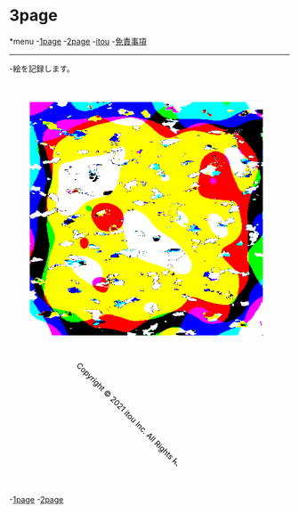 <hedar>
<link rel="stylesheet" href="style.css">
<h1>3page</h1>
*menu
-<a href="https://itou332.github.io/">1page</a>
-<a href="C:\Users\user\Documents\GitHub\itou332a.github.io\index.html">2page</a>
-<a href="http://itou33good.starfree.jp/">itou</a>
-<a href="http://itou33good.starfree.jp/?page_id=234">免責事項</a>
<hr>
</hedar>
<body>
-絵を記録します。

<?xml version="1.0" encoding="UTF-8" standalone="no"?>
<!-- Created with Inkscape (http://www.inkscape.org/) -->

<svg
   width="130.29405mm"
   height="130.29405mm"
   viewBox="0 0 130.29405 130.29405"
   version="1.1"
   id="svg5"
   inkscape:version="1.1 (c68e22c387, 2021-05-23)"
   sodipodi:docname="hilyahoi.svg"
   xmlns:inkscape="http://www.inkscape.org/namespaces/inkscape"
   xmlns:sodipodi="http://sodipodi.sourceforge.net/DTD/sodipodi-0.dtd"
   xmlns="http://www.w3.org/2000/svg"
   xmlns:svg="http://www.w3.org/2000/svg">
  <sodipodi:namedview
     id="namedview7"
     pagecolor="#ffffff"
     bordercolor="#666666"
     borderopacity="1.0"
     inkscape:pageshadow="2"
     inkscape:pageopacity="0.0"
     inkscape:pagecheckerboard="0"
     inkscape:document-units="mm"
     showgrid="false"
     inkscape:zoom="1.9704153"
     inkscape:cx="279.38272"
     inkscape:cy="219.49687"
     inkscape:window-width="1920"
     inkscape:window-height="986"
     inkscape:window-x="-11"
     inkscape:window-y="-11"
     inkscape:window-maximized="1"
     inkscape:current-layer="layer1" />
  <defs
     id="defs2">
    <filter
       style="color-interpolation-filters:sRGB"
       inkscape:label="Chromolitho"
       id="filter20890"
       x="-0.3475204"
       y="-0.3475204"
       width="1.6950408"
       height="1.6950408">
      <feComposite
         in="SourceGraphic"
         in2="SourceGraphic"
         operator="arithmetic"
         k1="1.5"
         k2="1"
         result="composite1"
         id="feComposite20858"
         k3="0"
         k4="0" />
      <feConvolveMatrix
         in="composite1"
         kernelMatrix="0 250 0 250 -1001 250 0 250 0 "
         order="3 3"
         result="convolve1"
         id="feConvolveMatrix20860" />
      <feBlend
         in="convolve1"
         in2="composite1"
         mode="normal"
         result="blend1"
         id="feBlend20862" />
      <feGaussianBlur
         in="blend1"
         stdDeviation="4.006"
         result="blur1"
         id="feGaussianBlur20864" />
      <feTurbulence
         baseFrequency="0.87 0.91"
         numOctaves="5"
         seed="873"
         type="fractalNoise"
         result="turbulence1"
         id="feTurbulence20866" />
      <feColorMatrix
         values="1 0 0 0 0 0 1 0 0 0 0 0 1 0 0 0 0 0 1.2 -0.1 "
         result="colormatrix1"
         id="feColorMatrix20868" />
      <feColorMatrix
         type="saturate"
         values="1"
         result="colormatrix2"
         id="feColorMatrix20870" />
      <feBlend
         in="colormatrix2"
         in2="blur1"
         mode="normal"
         result="blend2"
         id="feBlend20872" />
      <feColorMatrix
         in="blend2"
         type="saturate"
         values="1"
         result="colormatrix3"
         id="feColorMatrix20874" />
      <feComponentTransfer
         in="colormatrix3"
         result="component1"
         id="feComponentTransfer20882">
        <feFuncR
           type="discrete"
           tableValues="0 1 0 1 0"
           id="feFuncR20876" />
        <feFuncG
           type="discrete"
           tableValues="0 1 0 1 0"
           id="feFuncG20878" />
        <feFuncB
           type="discrete"
           tableValues="0 1 0 1 0"
           id="feFuncB20880" />
      </feComponentTransfer>
      <feColorMatrix
         values="1 0 0 0 0 0 1 0 0 0 0 0 1 0 0 -0.2125 -0.7154 -0.0721 1 0 "
         result="colormatrix4"
         id="feColorMatrix20884" />
      <feColorMatrix
         in="component1"
         values="1 0 0 0 0 0 1 0 0 0 0 0 1 0 0 0 0 0 15 0 "
         result="colormatrix5"
         id="feColorMatrix20886" />
      <feComposite
         in2="SourceGraphic"
         operator="in"
         result="fbSourceGraphic"
         id="feComposite20888" />
      <feColorMatrix
         result="fbSourceGraphicAlpha"
         in="fbSourceGraphic"
         values="0 0 0 -1 0 0 0 0 -1 0 0 0 0 -1 0 0 0 0 1 0"
         id="feColorMatrix20914" />
      <feComposite
         in2="fbSourceGraphic"
         id="feComposite20916"
         in="fbSourceGraphic"
         operator="arithmetic"
         k1="1.5"
         k2="1"
         result="composite1"
         k3="0"
         k4="0" />
      <feConvolveMatrix
         id="feConvolveMatrix20918"
         in="composite1"
         kernelMatrix="0 250 0 250 -1001 250 0 250 0 "
         order="3 3"
         result="convolve1" />
      <feBlend
         in2="composite1"
         id="feBlend20920"
         in="convolve1"
         mode="normal"
         result="blend1" />
      <feGaussianBlur
         id="feGaussianBlur20922"
         in="blend1"
         stdDeviation="4.006"
         result="blur1" />
      <feTurbulence
         id="feTurbulence20924"
         baseFrequency="0.87 0.91"
         numOctaves="5"
         seed="873"
         type="fractalNoise"
         result="turbulence1" />
      <feColorMatrix
         id="feColorMatrix20926"
         values="1 0 0 0 0 0 1 0 0 0 0 0 1 0 0 0 0 0 1.2 -0.1 "
         result="colormatrix1" />
      <feColorMatrix
         id="feColorMatrix20928"
         type="saturate"
         values="1"
         result="colormatrix2" />
      <feBlend
         in2="blur1"
         id="feBlend20930"
         in="colormatrix2"
         mode="normal"
         result="blend2" />
      <feColorMatrix
         id="feColorMatrix20932"
         in="blend2"
         type="saturate"
         values="1"
         result="colormatrix3" />
      <feComponentTransfer
         id="feComponentTransfer20934"
         in="colormatrix3"
         result="component1">
        <feFuncR
           id="feFuncR20936"
           type="discrete"
           tableValues="0 1 0 1 0" />
        <feFuncG
           id="feFuncG20938"
           type="discrete"
           tableValues="0 1 0 1 0" />
        <feFuncB
           id="feFuncB20940"
           type="discrete"
           tableValues="0 1 0 1 0" />
      </feComponentTransfer>
      <feColorMatrix
         id="feColorMatrix20942"
         values="1 0 0 0 0 0 1 0 0 0 0 0 1 0 0 -0.2125 -0.7154 -0.0721 1 0 "
         result="colormatrix4" />
      <feColorMatrix
         id="feColorMatrix20944"
         in="component1"
         values="1 0 0 0 0 0 1 0 0 0 0 0 1 0 0 0 0 0 15 0 "
         result="colormatrix5" />
      <feComposite
         in2="fbSourceGraphic"
         id="feComposite20946"
         operator="in"
         result="fbSourceGraphic" />
      <feColorMatrix
         result="fbSourceGraphicAlpha"
         in="fbSourceGraphic"
         values="0 0 0 -1 0 0 0 0 -1 0 0 0 0 -1 0 0 0 0 1 0"
         id="feColorMatrix20970" />
      <feComposite
         in2="fbSourceGraphic"
         id="feComposite20972"
         in="fbSourceGraphic"
         operator="arithmetic"
         k1="1.5"
         k2="1"
         result="composite1"
         k3="0"
         k4="0" />
      <feConvolveMatrix
         id="feConvolveMatrix20974"
         in="composite1"
         kernelMatrix="0 250 0 250 -1001 250 0 250 0 "
         order="3 3"
         result="convolve1" />
      <feBlend
         in2="composite1"
         id="feBlend20976"
         in="convolve1"
         mode="normal"
         result="blend1" />
      <feGaussianBlur
         id="feGaussianBlur20978"
         in="blend1"
         stdDeviation="4.006"
         result="blur1" />
      <feTurbulence
         id="feTurbulence20980"
         baseFrequency="0.87 0.91"
         numOctaves="5"
         seed="873"
         type="fractalNoise"
         result="turbulence1" />
      <feColorMatrix
         id="feColorMatrix20982"
         values="1 0 0 0 0 0 1 0 0 0 0 0 1 0 0 0 0 0 1.2 -0.1 "
         result="colormatrix1" />
      <feColorMatrix
         id="feColorMatrix20984"
         type="saturate"
         values="1"
         result="colormatrix2" />
      <feBlend
         in2="blur1"
         id="feBlend20986"
         in="colormatrix2"
         mode="normal"
         result="blend2" />
      <feColorMatrix
         id="feColorMatrix20988"
         in="blend2"
         type="saturate"
         values="1"
         result="colormatrix3" />
      <feComponentTransfer
         id="feComponentTransfer20990"
         in="colormatrix3"
         result="component1">
        <feFuncR
           id="feFuncR20992"
           type="discrete"
           tableValues="0 1 0 1 0" />
        <feFuncG
           id="feFuncG20994"
           type="discrete"
           tableValues="0 1 0 1 0" />
        <feFuncB
           id="feFuncB20996"
           type="discrete"
           tableValues="0 1 0 1 0" />
      </feComponentTransfer>
      <feColorMatrix
         id="feColorMatrix20998"
         values="1 0 0 0 0 0 1 0 0 0 0 0 1 0 0 -0.2125 -0.7154 -0.0721 1 0 "
         result="colormatrix4" />
      <feColorMatrix
         id="feColorMatrix21000"
         in="component1"
         values="1 0 0 0 0 0 1 0 0 0 0 0 1 0 0 0 0 0 15 0 "
         result="colormatrix5" />
      <feComposite
         in2="fbSourceGraphic"
         id="feComposite21002"
         operator="in"
         result="fbSourceGraphic" />
      <feColorMatrix
         result="fbSourceGraphicAlpha"
         in="fbSourceGraphic"
         values="0 0 0 -1 0 0 0 0 -1 0 0 0 0 -1 0 0 0 0 1 0"
         id="feColorMatrix22370" />
      <feComposite
         in2="fbSourceGraphic"
         id="feComposite22372"
         in="fbSourceGraphic"
         operator="arithmetic"
         k1="1.5"
         k2="1"
         result="composite1"
         k3="0"
         k4="0" />
      <feConvolveMatrix
         id="feConvolveMatrix22374"
         in="composite1"
         kernelMatrix="0 250 0 250 -1001 250 0 250 0 "
         order="3 3"
         result="convolve1" />
      <feBlend
         in2="composite1"
         id="feBlend22376"
         in="convolve1"
         mode="normal"
         result="blend1" />
      <feGaussianBlur
         id="feGaussianBlur22378"
         in="blend1"
         stdDeviation="4.006"
         result="blur1" />
      <feTurbulence
         id="feTurbulence22380"
         baseFrequency="0.106667 0.21"
         numOctaves="4"
         seed="956"
         type="fractalNoise"
         result="turbulence1" />
      <feColorMatrix
         id="feColorMatrix22382"
         values="1 0 0 0 0 0 1 0 0 0 0 0 1 0 0 0 0 0 48.775 -31.25 "
         result="colormatrix1" />
      <feColorMatrix
         id="feColorMatrix22384"
         type="saturate"
         values="0"
         result="colormatrix2" />
      <feBlend
         in2="blur1"
         id="feBlend22386"
         in="colormatrix2"
         mode="multiply"
         result="blend2" />
      <feColorMatrix
         id="feColorMatrix22388"
         in="blend2"
         type="saturate"
         values="1"
         result="colormatrix3" />
      <feComponentTransfer
         id="feComponentTransfer22390"
         in="colormatrix3"
         result="component1">
        <feFuncR
           id="feFuncR22392"
           type="discrete"
           tableValues="0 1 0 1 0" />
        <feFuncG
           id="feFuncG22394"
           type="discrete"
           tableValues="0 1 0 1 0" />
        <feFuncB
           id="feFuncB22396"
           type="discrete"
           tableValues="0 1 0 1 0" />
      </feComponentTransfer>
      <feColorMatrix
         id="feColorMatrix22398"
         values="1 0 0 0 0 0 1 0 0 0 0 0 1 0 0 -0.2125 -0.7154 -0.0721 1 0 "
         result="colormatrix4" />
      <feColorMatrix
         id="feColorMatrix22400"
         in="component1"
         values="1 0 0 0 0 0 1 0 0 0 0 0 1 0 0 0 0 0 15 0 "
         result="colormatrix5" />
      <feComposite
         in2="fbSourceGraphic"
         id="feComposite22402"
         operator="in"
         result="composite2" />
    </filter>
  </defs>
  <g
     inkscape:label="レイヤー 1"
     inkscape:groupmode="layer"
     id="layer1"
     transform="translate(-1.4351315,-120.27624)">
    <rect
       style="opacity:0.997669;fill:#ff0000;fill-rule:evenodd;stroke:#d1d100;stroke-width:0.165;stroke-linecap:square;stroke-linejoin:bevel;stroke-dasharray:0, 0.165, 0.329999, 0.495001, 0.66, 0.825, 0.989999, 1.155, 1.32, 1.485, 1.65, 1.815, 1.98, 2.145, 2.31;stroke-dashoffset:0.2145;stroke-opacity:0;paint-order:stroke fill markers;filter:url(#filter20890)"
       id="rect5316"
       width="110.90025"
       height="110.90025"
       x="11.132031"
       y="129.97314" />
  </g>
</svg>
</body>
<footer>
-<a href="https://itou332.github.io/">1page</a>
-<a href="https://itou332a.github.io/">2page</a>
  <svg xmlns="http://www.w3.org/2000/svg" width="200" height="250">
                <text x="0" y="30" transform="rotate(45 40,40)">
                  Copyright © 2021 itou Inc. All Rights Reserved.
                </text>
</footer>